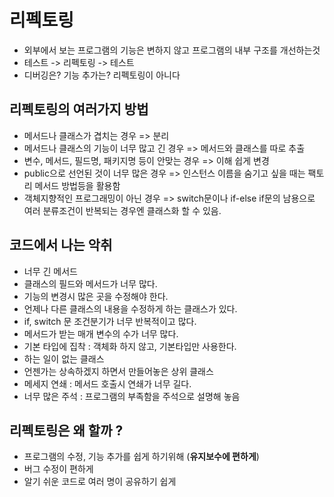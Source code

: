 # 리펙토링

- 외부에서 보는 프로그램의 기능은 변하지 않고 프로그램의 내부 구조를 개선하는것
- 테스트 -> 리펙토링 -> 테스트
- 디버깅은? 기능 추가는? 리펙토링이 아니다

## 리펙토링의 여러가지 방법

- 메서드나 클래스가 겹치는 경우 => 분리
- 메서드나 클래스의 기능이 너무 많고 긴 경우 => 메서드와 클래스를 따로 추출
- 변수, 메서드, 필드명, 패키지명 등이 안맞는 경우 => 이해 쉽게 변경
- public으로 선언된 것이 너무 많은 경우 => 인스턴스 이름을 숨기고 싶을 때는 팩토리 메서드 방법등을 활용함
- 객체지향적인 프로그래밍이 아닌 경우 => switch문이나 if-else if문의 남용으로 여러 분류조건이 반복되는 경우엔 클래스화 할 수 있음.

## 코드에서 나는 악취

- 너무 긴 메서드
- 클래스의 필드와 메서드가 너무 많다.
- 기능의 변경시 많은 곳을 수정해야 한다.
- 언제나 다른 클래스의 내용을 수정하게 하는 클래스가 있다.
- if, switch 문 조건분기가 너무 반복적이고 많다.
- 메서드가 받는 매개 변수의 수가 너무 많다.
- 기본 타입에 집착 : 객체화 하지 않고, 기본타입만 사용한다.
- 하는 일이 없는 클래스
- 언젠가는 상속하겠지 하면서 만들어놓은 상위 클래스
- 메세지 연쇄 : 메서드 호출시 연쇄가 너무 길다.
- 너무 많은 주석 : 프로그램의 부족함을 주석으로 설명해 놓음

## 리펙토링은 왜 할까 ?

- 프로그램의 수정, 기능 추가를 쉽게 하기위해 (**유지보수에 편하게**)
- 버그 수정이 편하게
- 알기 쉬운 코드로 여러 명이 공유하기 쉽게
